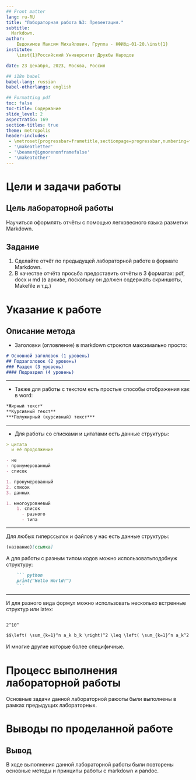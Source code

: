 ```yaml
---
## Front matter
lang: ru-RU
title: "Лабораторная работа №3: Презентация."
subtitle: 
  Markdown.
author: 
    Евдокимов Максим Михайлович. Группа - НФИбд-01-20.\inst{1}
institute: 
    \inst{1}Российский Университет Дружбы Народов

date: 23 декабря, 2023, Москва, Россия

## i18n babel
babel-lang: russian
babel-otherlangs: english

## Formatting pdf
toc: false
toc-title: Содержание
slide_level: 2
aspectratio: 169
section-titles: true
theme: metropolis
header-includes:
 - \metroset{progressbar=frametitle,sectionpage=progressbar,numbering=fraction}
 - '\makeatletter'
 - '\beamer@ignorenonframefalse'
 - '\makeatother'
---
```


# Цели и задачи работы

## Цель лабораторной работы

Научиться оформлять отчёты с помощью легковесного языка разметки Markdown.

## Задание

1. Сделайте отчёт по предыдущей лабораторной работе в формате Markdown.
2. В качестве отчёта просьба предоставить отчёты в 3 форматах: pdf, docx и md (в архиве, поскольку он должен содержать скриншоты, Makefile и т.д.)

# Указание к работе

## Описание метода

- Заголовки (огловление) в markdown строются максимально просто:

``` markdown
# Основной заголовок (1 уровень)
## Подзаголовок (2 уровень)
### Раздел (3 уровень)
#### Подраздел (4 уровень)
```

---

- Также для работы с текстом есть простые способы отображения как в word:

``` markdown
*Жирный текст*
**Курсивный текст**
***Полужирный (курсивный) текст***
```

---

- Для работы со списками и цитатами есть данные структуры:

``` markdown
> цитата
  и её продолжение

- не 
- пронумерованный 
- список

1. пронумерованный
2. список
3. данных

1. многоуровневый
    1. список
      - разного 
      - типа
```

---

Для любых гиперссылок и файлов у нас есть данные структуры:

``` markdown
(название)[ссылка]
```

А для работы с разным типом кодов можно использоватьподобнуж структуру:

``` markdown
    ``` python
    print("Hello World!")
    ```
```

---

И для разного вида формул можно использовать несколько встренные структур или latex:

``` markdown

2^10^

$$\left( \sum_{k=1}^n a_k b_k \right)^2 \leq \left( \sum_{k=1}^n a_k^2 \right) \left( \sum_{k=1}^n b_k^2 \right)$$

```

И многие другие которые более специфичные.

# Процесс выполнения лабораторной работы

Основные задачи данной лабораторной раюоты были выполнены в рамках предыдущих лабораторных.

# Выводы по проделанной работе

## Вывод

В ходе выполнения данной лабораторной работы были повторены основные методы и принципы работы с markdown и pandoc.
